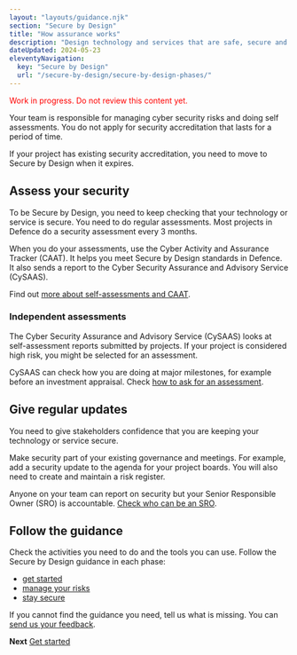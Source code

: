 ```yaml
---
layout: "layouts/guidance.njk"
section: "Secure by Design"
title: "How assurance works"
description: "Design technology and services that are safe, secure and resilient to cyber attack."
dateUpdated: 2024-05-23
eleventyNavigation:
  key: "Secure by Design"
  url: "/secure-by-design/secure-by-design-phases/"
---
```

<p class="govuk-body" style="color:red">
Work in progress. Do not review this content yet.
</p> 

Your team is responsible for managing cyber security risks and doing self assessments. You do not apply for security accreditation that lasts for a period of time. 

If your project has existing security accreditation, you need to move to Secure by Design when it expires.  

## Assess your security

To be Secure by Design, you need to keep checking that your technology or service is secure. You need to do regular assessments. Most projects in Defence do a security assessment every 3 months. 

When you do your assessments, use the Cyber Activity and Assurance Tracker (CAAT). It helps you meet Secure by Design standards in Defence. It also sends a report to the Cyber Security Assurance and Advisory Service (CySAAS).

Find out [more about self-assessments and CAAT](). 


### Independent assessments

The Cyber Security Assurance and Advisory Service (CySAAS) looks at self-assessment reports submitted by projects. If your project is considered high risk, you might be selected for an assessment.  

CySAAS can check how you are doing at major milestones, for example before an investment appraisal. Check [how to ask for an assessment]().


## Give regular updates

You need to give stakeholders confidence that you are keeping your technology or service secure. 

Make security part of your existing governance and meetings. For example, add a security update to the agenda for your project boards. You will also need to create and maintain a risk register. 

Anyone on your team can report on security but your Senior Responsible Owner (SRO) is accountable. [Check who can be an SRO]().

## Follow the guidance

Check the activities you need to do and the tools you can use. Follow the Secure by Design guidance in each phase: 
 
- [get started]()
- [manage your risks]()
- [stay secure]()

If you cannot find the guidance you need, tell us what is missing. You can [send us your feedback](). 


**Next**
[Get started](/secure-by-design/get-started/)
